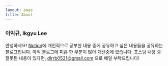 ```yaml
---
layout: page
title: About
---
```

### 이익규, Ikgyu Lee

안녕하세요! [Notion](https://ikgyu-lee.notion.site/IkGyu-Lee-af74d76db5e1466cba3c4acbbfd1833b)에 개인적으로 공부한 내용 중에 공유하고 싶은 내용들을 공유하는 블로그입니다.
아직 블로그에 미흡 한 부분이 많아 개선중에 있습니다. 포스팅 내용 중 잘못된 내용이 있다면,
dlrrb0521@gmail.com 으로 메일 부탁드립니다!
